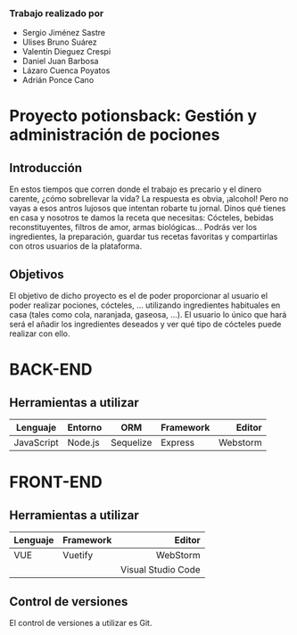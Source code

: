 ### Trabajo realizado por

- Sergio Jiménez Sastre
- Ulises Bruno Suárez 
- Valentín Dieguez Crespi
- Daniel Juan Barbosa 
- Lázaro Cuenca Poyatos
- Adrián Ponce Cano 

# Proyecto potionsback: Gestión y administración de pociones
## Introducción

En estos tiempos que corren donde el trabajo es precario y el dinero carente, ¿cómo sobrellevar la vida? La respuesta es obvia, ¡alcohol! Pero no vayas a esos antros lujosos que intentan robarte tu jornal. Dinos qué tienes en casa y nosotros te damos la receta que necesitas: Cócteles, bebidas reconstituyentes, filtros de amor, armas biológicas… Podrás ver los ingredientes, la preparación, guardar tus recetas favoritas y compartirlas con otros usuarios de la plataforma.

## Objetivos

El objetivo de dicho proyecto es el de poder proporcionar al usuario el poder realizar pociones, cócteles, … utilizando ingredientes habituales en casa (tales como cola, naranjada, gaseosa, …).
El usuario lo único que hará será el añadir los ingredientes deseados y ver qué tipo de cócteles puede realizar con ello.

# BACK-END
## Herramientas a utilizar
| Lenguaje | Entorno | ORM | Framework |  Editor |
| ------ | ------ | ------ | ------ |  -----: |
| JavaScript | Node.js | Sequelize| Express | Webstorm |

# FRONT-END
## Herramientas a utilizar
| Lenguaje | Framework | Editor |
| ------ | ------ | -----: |
| VUE | Vuetify | WebStorm |
|  |  | Visual Studio Code |
## Control de versiones
El control de versiones a utilizar es Git.
